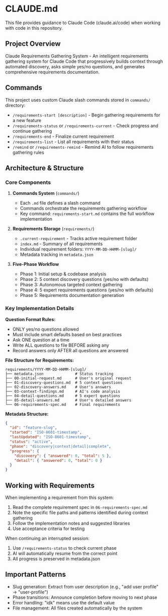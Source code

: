 # CLAUDE.md

This file provides guidance to Claude Code (claude.ai/code) when working with code in this repository.

## Project Overview

Claude Requirements Gathering System - An intelligent requirements gathering system for Claude Code that progressively builds context through automated discovery, asks simple yes/no questions, and generates comprehensive requirements documentation.

## Commands

This project uses custom Claude slash commands stored in `commands/` directory:

- `/requirements-start [description]` - Begin gathering requirements for a new feature
- `/requirements-status` or `/requirements-current` - Check progress and continue gathering  
- `/requirements-end` - Finalize current requirement
- `/requirements-list` - List all requirements with their status
- `/remind` or `/requirements-remind` - Remind AI to follow requirements gathering rules

## Architecture & Structure

### Core Components

1. **Commands System** (`commands/`)
   - Each `.md` file defines a slash command
   - Commands orchestrate the requirements gathering workflow
   - Key command: `requirements-start.md` contains the full workflow implementation

2. **Requirements Storage** (`requirements/`)
   - `.current-requirement` - Tracks active requirement folder
   - `index.md` - Summary of all requirements
   - Individual requirement folders: `YYYY-MM-DD-HHMM-[slug]/`
   - Metadata tracking in `metadata.json`

3. **Five-Phase Workflow**
   - Phase 1: Initial setup & codebase analysis
   - Phase 2: 5 context discovery questions (yes/no with defaults)
   - Phase 3: Autonomous targeted context gathering
   - Phase 4: 5 expert requirements questions (yes/no with defaults)
   - Phase 5: Requirements documentation generation

### Key Implementation Details

**Question Format Rules:**
- ONLY yes/no questions allowed
- Must include smart defaults based on best practices
- Ask ONE question at a time
- Write ALL questions to file BEFORE asking any
- Record answers only AFTER all questions are answered

**File Structure for Requirements:**
```
requirements/YYYY-MM-DD-HHMM-[slug]/
├── metadata.json              # Status tracking
├── 00-initial-request.md      # User's original request  
├── 01-discovery-questions.md  # 5 context questions
├── 02-discovery-answers.md    # User's answers
├── 03-context-findings.md     # AI's code analysis
├── 04-detail-questions.md     # 5 expert questions
├── 05-detail-answers.md       # User's detailed answers
└── 06-requirements-spec.md    # Final requirements
```

**Metadata Structure:**
```json
{
  "id": "feature-slug",
  "started": "ISO-8601-timestamp",
  "lastUpdated": "ISO-8601-timestamp", 
  "status": "active",
  "phase": "discovery|context|detail|complete",
  "progress": {
    "discovery": { "answered": 0, "total": 5 },
    "detail": { "answered": 0, "total": 0 }
  }
}
```

## Working with Requirements

When implementing a requirement from this system:
1. Read the complete requirement spec in `06-requirements-spec.md`
2. Note the specific file paths and patterns identified during context gathering
3. Follow the implementation notes and suggested libraries
4. Use acceptance criteria for testing

When continuing an interrupted session:
1. Use `/requirements-status` to check current phase
2. AI will automatically resume from the correct point
3. All progress is preserved in metadata.json

## Important Patterns

- Slug generation: Extract from user description (e.g., "add user profile" → "user-profile")
- Phase transitions: Announce completion before moving to next phase
- Error handling: "idk" means use the default value
- File management: All files created automatically by the system